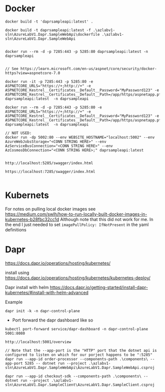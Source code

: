 # Docker 

```
docker build -t 'daprsampleapi:latest' .  

docker build -t daprsampleapi:latest -f .\azlabv1-sln\AzureLabV1.Dapr.SampleWebApi\dockerfile .\azlabv1-sln\AzureLabV1.Dapr.SampleWebApi


docker run --rm -d -p 7285:443 -p 5285:80 daprsampleapi:latest -n daprsampleapi


// See https://learn.microsoft.com/en-us/aspnet/core/security/docker-https?view=aspnetcore-7.0

docker run -it -p 7285:443 -p 5285:80 -e ASPNETCORE_URLS="https://+;http://+" -e ASPNETCORE_Kestrel__Certificates__Default__Password="MyPassword123" -e ASPNETCORE_Kestrel__Certificates__Default__Path=/app/https/aspnetapp.pfx daprsampleapi:latest  -n daprsampleapi

docker run --rm -d -p 7285:443 -p 5285:80 -e ASPNETCORE_URLS="https://+;http://+" -e ASPNETCORE_Kestrel__Certificates__Default__Password="MyPassword123" -e ASPNETCORE_Kestrel__Certificates__Default__Path=/app/https/aspnetapp.pfx daprsampleapi:latest  -n daprsampleapi

// NOT USED:
docker run -dp 5002:80 --env WEBSITE_HOSTNAME="localhost:5002" --env AzureWebJobsStorage="<CONN STRING HERE>" --env AzServiceBusConnection="<CONN STRING HERE>" --env AzCosmosDbConnection="<CONN STRING HERE>;" daprsampleapi:latest


http://localhost:5285/swagger/index.html

https://localhost:7285/swagger/index.html


```


# Kubernets

For notes on pulling local docker images see https://medium.com/swlh/how-to-run-locally-built-docker-images-in-kubernetes-b28fbc32cc1d  Although note that this did not work for me. In the end I just needed to set `imagePullPolicy: IfNotPresent` in the yaml definitions


# Dapr

https://docs.dapr.io/operations/hosting/kubernetes/

install using https://docs.dapr.io/operations/hosting/kubernetes/kubernetes-deploy/ 

Dapr install with helm  https://docs.dapr.io/getting-started/install-dapr-kubernetes/#install-with-helm-advanced


Example

```
dapr init -k -n dapr-control-plane
```

* Port forward the dapr dashboard like so

```
kubectl port-forward service/dapr-dashboard -n dapr-control-plane 5001:8080

http://localhost:5001/overview
```

```
// Note that the --app-port is the "HTTP" port that the dotnet api is configured to listen on which for our porject happens to be ":5285"
dapr run --app-id order-processor --components-path .\components\ --app-port 5285 -- dotnet run --project .\azlabv1-sln\AzureLabV1.Dapr.SampleWebApi\AzureLabV1.Dapr.SampleWebApi.csproj

dapr run --app-id checkout-sdk --components-path .\components\ -- dotnet run --project .\azlabv1-sln\AzureLabV1.Dapr.SampleClient\AzureLabV1.Dapr.SampleClient.csproj
```